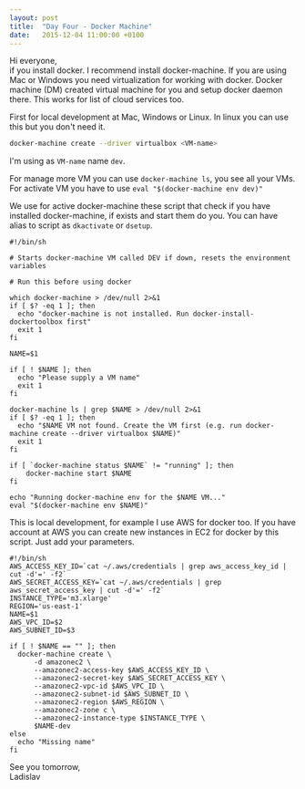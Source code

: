 ```yaml
---
layout: post
title:  "Day Four - Docker Machine"
date:   2015-12-04 11:00:00 +0100
---
```


Hi everyone,<br>
 if you install docker. I recommend install docker-machine. If you are using Mac or Windows you need virtualization for working with docker.
Docker machine (DM) created virtual machine for you and setup docker daemon there. This works for list of cloud services too.

First for local development at Mac, Windows or Linux. In linux you can use this but you don't need it.

```bash
docker-machine create --driver virtualbox <VM-name>
```

I'm using as `VM-name` name `dev`.

For manage more VM you can use `docker-machine ls`, you see all your VMs. For activate VM you have to use `eval "$(docker-machine env dev)"`

We use for active docker-machine these script that check if you have installed docker-machine, if exists and start them do you. You can have alias to script as `dkactivate` or `dsetup`.

```
#!/bin/sh

# Starts docker-machine VM called DEV if down, resets the environment variables

# Run this before using docker

which docker-machine > /dev/null 2>&1
if [ $? -eq 1 ]; then
  echo "docker-machine is not installed. Run docker-install-dockertoolbox first"
  exit 1
fi

NAME=$1

if [ ! $NAME ]; then
  echo "Please supply a VM name"
  exit 1
fi

docker-machine ls | grep $NAME > /dev/null 2>&1
if [ $? -eq 1 ]; then
  echo "$NAME VM not found. Create the VM first (e.g. run docker-machine create --driver virtualbox $NAME)"
  exit 1
fi

if [ `docker-machine status $NAME` != "running" ]; then
    docker-machine start $NAME
fi

echo "Running docker-machine env for the $NAME VM..."
eval "$(docker-machine env $NAME)"
```

This is local development, for example I use AWS for docker too. If you have account at AWS you can create new instances in EC2 for docker by this script. Just add your parameters.

```
#!/bin/sh
AWS_ACCESS_KEY_ID=`cat ~/.aws/credentials | grep aws_access_key_id | cut -d'=' -f2`
AWS_SECRET_ACCESS_KEY=`cat ~/.aws/credentials | grep aws_secret_access_key | cut -d'=' -f2`
INSTANCE_TYPE='m3.xlarge'
REGION='us-east-1'
NAME=$1
AWS_VPC_ID=$2
AWS_SUBNET_ID=$3

if [ ! $NAME == "" ]; then
  docker-machine create \
      -d amazonec2 \
      --amazonec2-access-key $AWS_ACCESS_KEY_ID \
      --amazonec2-secret-key $AWS_SECRET_ACCESS_KEY \
      --amazonec2-vpc-id $AWS_VPC_ID \
      --amazonec2-subnet-id $AWS_SUBNET_ID \
      --amazonec2-region $AWS_REGION \
      --amazonec2-zone c \
      --amazonec2-instance-type $INSTANCE_TYPE \
      $NAME-dev
else
  echo "Missing name"
fi
```

See you tomorrow,<br>
Ladislav
